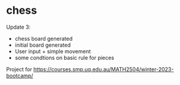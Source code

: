 # chess

Update 3:
- chess board generated
- initial board generated
- User input + simple movement
- some condtions on basic rule for pieces


Project for https://courses.smp.uq.edu.au/MATH2504/winter-2023-bootcamp/
